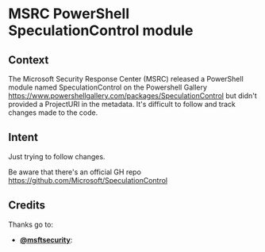 MSRC PowerShell SpeculationControl module
=========================================

<a name="Context"/>

## Context

The Microsoft Security Response Center (MSRC) released a PowerShell module named SpeculationControl on the Powershell Gallery https://www.powershellgallery.com/packages/SpeculationControl but didn't provided a ProjectURI in the metadata.
It's difficult to follow and track changes made to the code.

<a name="Intent"/>

## Intent

Just trying to follow changes.

Be aware that there's an official GH repo https://github.com/Microsoft/SpeculationControl

<a name="Credits"/>

## Credits

Thanks go to:
* **[@msftsecurity](https://twitter.com/msftsecurity)**: 

